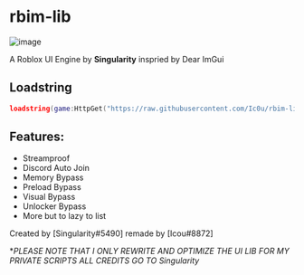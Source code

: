 # rbim-lib
![image](https://media.discordapp.net/attachments/946776326503821342/1254590712368992287/maxresdefault.png?ex=667a0c26&is=6678baa6&hm=85e3884f965984570caba9a74b992c2a12b61168dde8d8a5f0edbfe480f82a0b&=&format=webp&quality=lossless&width=1130&height=636)

A Roblox UI Engine by **Singularity** inspried by Dear ImGui


## Loadstring
```lua
loadstring(game:HttpGet("https://raw.githubusercontent.com/Ic0u/rbim-lib/main/Editedrbim.lua"))()
```

## Features:
- Streamproof
- Discord Auto Join
- Memory Bypass
- Preload Bypass
- Visual Bypass
- Unlocker Bypass
- More but to lazy to list

Created by [Singularity#5490]  remade by [Icou#8872]

**PLEASE NOTE THAT I ONLY REWRITE AND OPTIMIZE THE UI LIB FOR MY PRIVATE SCRIPTS ALL CREDITS GO TO Singularity*
